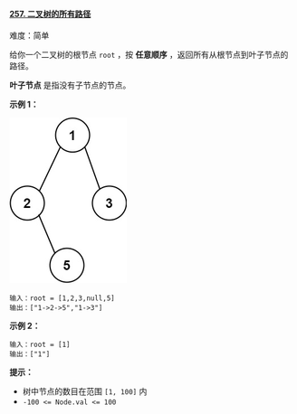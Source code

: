 ﻿#### [257. 二叉树的所有路径](https://leetcode.cn/problems/binary-tree-paths/)

难度：简单

给你一个二叉树的根节点 `root` ，按 **任意顺序** ，返回所有从根节点到叶子节点的路径。

**叶子节点** 是指没有子节点的节点。

**示例 1：**

![](./assets/img/Question0257_01.jpg)

```
输入：root = [1,2,3,null,5]
输出：["1->2->5","1->3"]
```

**示例 2：**

```
输入：root = [1]
输出：["1"]
```

**提示：**

-   树中节点的数目在范围 `[1, 100]` 内
-   `-100 <= Node.val <= 100`
